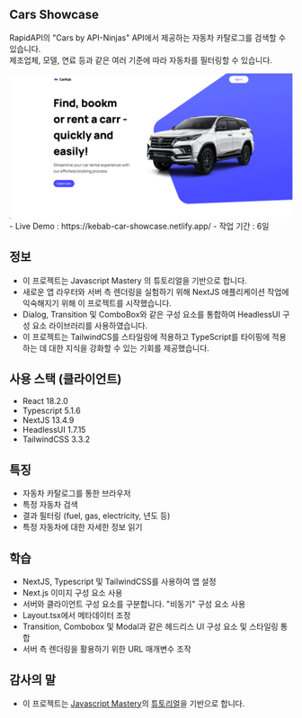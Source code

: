 ## Cars Showcase

RapidAPI의 "Cars by API-Ninjas" API에서 제공하는 자동차 카탈로그를 검색할 수 있습니다.   
제조업체, 모델, 연료 등과 같은 여러 기준에 따라 자동차를 필터링할 수 있습니다.

<img src="https://raw.githubusercontent.com/kebab000/car_showcase/main/public/carsShowcase.png" />
- Live Demo : https://kebab-car-showcase.netlify.app/
- 작업 기간 : 6일

## 정보

- 이 프로젝트는 Javascript Mastery 의 튜토리얼을 기반으로 합니다.
- 새로운 앱 라우터와 서버 측 렌더링을 실험하기 위해 NextJS 애플리케이션 작업에 익숙해지기 위해 이 프로젝트를 시작했습니다.
- Dialog, Transition 및 ComboBox와 같은 구성 요소를 통합하여 HeadlessUI 구성 요소 라이브러리를 사용하였습니다.
- 이 프로젝트는 TailwindCS를 스타일링에 적용하고 TypeScript를 타이핑에 적용하는 데 대한 지식을 강화할 수 있는 기회를 제공했습니다.

## 사용 스택 (클라이언트)

- React 18.2.0
- Typescript 5.1.6
- NextJS 13.4.9
- HeadlessUI 1.7.15
- TailwindCSS 3.3.2

## 특징

- 자동차 카탈로그를 통한 브라우저
- 특정 자동차 검색
- 결과 필터링 (fuel, gas, electricity, 년도 등)
- 특정 자동차에 대한 자세한 정보 읽기

## 학습

- NextJS, Typescript 및 TailwindCSS를 사용하여 앱 설정
- Next.js 이미지 구성 요소 사용
- 서버와 클라이언트 구성 요소를 구분합니다. "비동기" 구성 요소 사용
- Layout.tsx에서 메타데이터 조정
- Transition, Combobox 및 Modal과 같은 헤드리스 UI 구성 요소 및 스타일링 통합
- 서버 측 렌더링을 활용하기 위한 URL 매개변수 조작

## 감사의 말

- 이 프로젝트는 [Javascript Mastery](https://www.youtube.com/@javascriptmastery)의 [튜토리얼](https://www.youtube.com/watch?v=pUNSHPyVryU)을 기반으로 합니다.